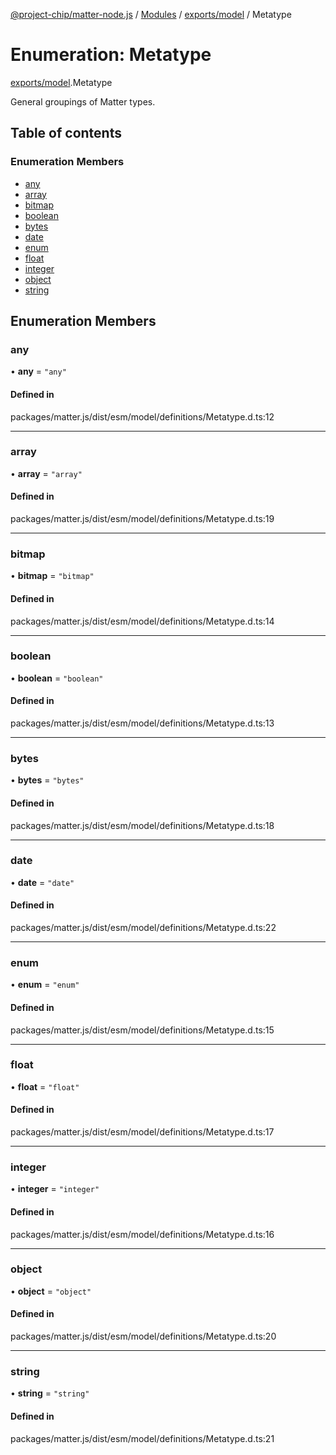 [@project-chip/matter-node.js](../README.md) / [Modules](../modules.md) / [exports/model](../modules/exports_model.md) / Metatype

# Enumeration: Metatype

[exports/model](../modules/exports_model.md).Metatype

General groupings of Matter types.

## Table of contents

### Enumeration Members

- [any](exports_model.Metatype-1.md#any)
- [array](exports_model.Metatype-1.md#array)
- [bitmap](exports_model.Metatype-1.md#bitmap)
- [boolean](exports_model.Metatype-1.md#boolean)
- [bytes](exports_model.Metatype-1.md#bytes)
- [date](exports_model.Metatype-1.md#date)
- [enum](exports_model.Metatype-1.md#enum)
- [float](exports_model.Metatype-1.md#float)
- [integer](exports_model.Metatype-1.md#integer)
- [object](exports_model.Metatype-1.md#object)
- [string](exports_model.Metatype-1.md#string)

## Enumeration Members

### any

• **any** = ``"any"``

#### Defined in

packages/matter.js/dist/esm/model/definitions/Metatype.d.ts:12

___

### array

• **array** = ``"array"``

#### Defined in

packages/matter.js/dist/esm/model/definitions/Metatype.d.ts:19

___

### bitmap

• **bitmap** = ``"bitmap"``

#### Defined in

packages/matter.js/dist/esm/model/definitions/Metatype.d.ts:14

___

### boolean

• **boolean** = ``"boolean"``

#### Defined in

packages/matter.js/dist/esm/model/definitions/Metatype.d.ts:13

___

### bytes

• **bytes** = ``"bytes"``

#### Defined in

packages/matter.js/dist/esm/model/definitions/Metatype.d.ts:18

___

### date

• **date** = ``"date"``

#### Defined in

packages/matter.js/dist/esm/model/definitions/Metatype.d.ts:22

___

### enum

• **enum** = ``"enum"``

#### Defined in

packages/matter.js/dist/esm/model/definitions/Metatype.d.ts:15

___

### float

• **float** = ``"float"``

#### Defined in

packages/matter.js/dist/esm/model/definitions/Metatype.d.ts:17

___

### integer

• **integer** = ``"integer"``

#### Defined in

packages/matter.js/dist/esm/model/definitions/Metatype.d.ts:16

___

### object

• **object** = ``"object"``

#### Defined in

packages/matter.js/dist/esm/model/definitions/Metatype.d.ts:20

___

### string

• **string** = ``"string"``

#### Defined in

packages/matter.js/dist/esm/model/definitions/Metatype.d.ts:21

